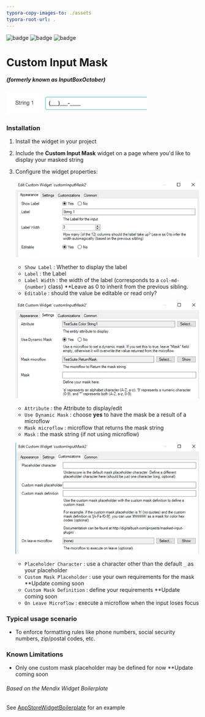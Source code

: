 ```yaml
---
typora-copy-images-to: ./assets
typora-root-url: .
---
```


![badge](https://img.shields.io/badge/mendix-5.19.0-green.svg)
![badge](https://img.shields.io/badge/mendix-6.10.9-green.svg)
![badge](https://img.shields.io/badge/mobile-friendly-green.svg)

# Custom Input Mask

##### (formerly known as InputBoxOctober)

![FA11D81D-B007-4D28-84F0-D0485DE4175D](/assets/FA11D81D-B007-4D28-84F0-D0485DE4175D.png)


### Installation

1. Install the widget in your project

2. Include the **Custom Input Mask** widget on a page where you'd like to display your masked string

3. Configure the widget properties:

    ![939DA8EA-75BA-4114-954F-40D168B85023](/assets/939DA8EA-75BA-4114-954F-40D168B85023.png)

    - `Show Label` : Whether to display the label
    - `Label` : the Label
    - `Label Width` : the width of the label (corresponds to a `col-md-{number}` class) **Leave as 0 to inherit from the previous sibling.
    - `Editable` : should the value be editable or read only?

    ![F3DEF1C8-FC96-4FA5-9A90-878A974301BA](/assets/F3DEF1C8-FC96-4FA5-9A90-878A974301BA.png)

    * `Attribute` : the Attribute to display/edit
    * `Use Dynamic Mask` : choose **yes** to have the mask be a result of a microflow
    * `Mask microflow` : microflow that returns the mask string
    * `Mask` : the mask string (if not using microflow)

    ![2F3FFB19-8CCE-4C43-91C7-C381F5D2B69C](/assets/2F3FFB19-8CCE-4C43-91C7-C381F5D2B69C.png)

    * `Placeholder Character` : use a character other than the default `_` as your placeholder
    * `Custom Mask Placeholder` : use your own requirements for the mask **Update coming soon
    * `Custom Mask Definition` : define your requirements **Update coming soon
    * `On Leave Microflow` : execute a microflow when the input loses focus

### Typical usage scenario

- To enforce formatting rules like phone numbers, social security numbers, zip/postal codes, etc.

### Known Limitations

- Only one custom mask placeholder may be defined for now **Update coming soon

###### Based on the Mendix Widget Boilerplate

See [AppStoreWidgetBoilerplate](https://github.com/mendix/AppStoreWidgetBoilerplate/) for an example
